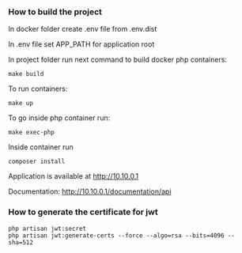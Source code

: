 ### How to build the project
In docker folder create .env file from .env.dist

In .env file set APP_PATH for application root

In project folder run next command to build docker php containers:

    make build


To run containers:

    make up


To go inside php container run:

    make exec-php

Inside container run

    composer install

Application is available at http://10.10.0.1

Documentation: http://10.10.0.1/documentation/api

### How to generate the certificate for jwt
    
    php artisan jwt:secret
    php artisan jwt:generate-certs --force --algo=rsa --bits=4096 --sha=512
